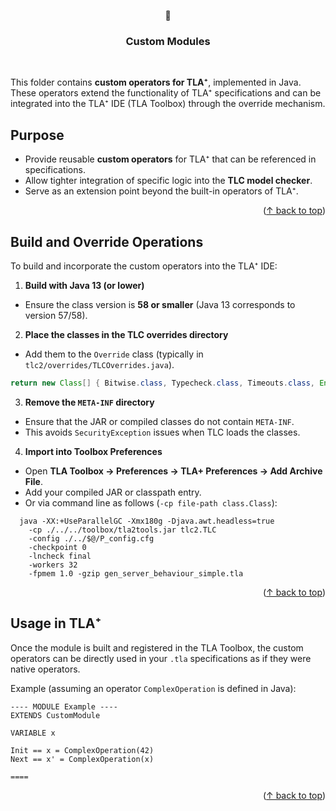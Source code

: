 <a id="readme-top"></a>
<a id="readme-top"></a>
<div align="center">
  <p>🔩</p>
  <h3 align="center">Custom Modules</h3>
<p><br /></p>
</div>

This folder contains **custom operators for TLA⁺**, implemented in Java. These operators extend the functionality of TLA⁺ specifications and can be integrated into the TLA⁺ IDE (TLA Toolbox) through the override mechanism.  

## Purpose
- Provide reusable **custom operators** for TLA⁺ that can be referenced in specifications.  
- Allow tighter integration of specific logic into the **TLC model checker**.  
- Serve as an extension point beyond the built-in operators of TLA⁺.  
<p align="right">(<a href="#readme-top">↑ back to top</a>)</p>

## Build and Override Operations

To build and incorporate the custom operators into the TLA⁺ IDE:

1. **Build with Java 13 (or lower)**  
  - Ensure the class version is **58 or smaller** (Java 13 corresponds to version 57/58).

2. **Place the classes in the TLC overrides directory**  
  - Add them to the `Override` class (typically in `tlc2/overrides/TLCOverrides.java`).  
  ```Java
  return new Class[] { Bitwise.class, Typecheck.class, Timeouts.class, Encoder.class };
  ```

3. **Remove the `META-INF` directory**  
  - Ensure that the JAR or compiled classes do not contain `META-INF`.  
  - This avoids `SecurityException` issues when TLC loads the classes.  

4. **Import into Toolbox Preferences**  
  - Open **TLA Toolbox → Preferences → TLA+ Preferences → Add Archive File**.  
  - Add your compiled JAR or classpath entry.  
  - Or via command line as follows (```-cp file-path class.Class```):
  ```shell
    java -XX:+UseParallelGC -Xmx180g -Djava.awt.headless=true 
      -cp ./../../toolbox/tla2tools.jar tlc2.TLC 
      -config ./../$@/P_config.cfg 
      -checkpoint 0 
      -lncheck final 
      -workers 32 
      -fpmem 1.0 -gzip gen_server_behaviour_simple.tla
   ```
<p align="right">(<a href="#readme-top">↑ back to top</a>)</p>

## Usage in TLA⁺
Once the module is built and registered in the TLA Toolbox, the custom operators can be directly used in your `.tla` specifications as if they were native operators. 

Example (assuming an operator `ComplexOperation` is defined in Java):  
```tla
---- MODULE Example ----
EXTENDS CustomModule

VARIABLE x

Init == x = ComplexOperation(42)
Next == x' = ComplexOperation(x)

==== 
```
<p align="right">(<a href="#readme-top">↑ back to top</a>)</p>
